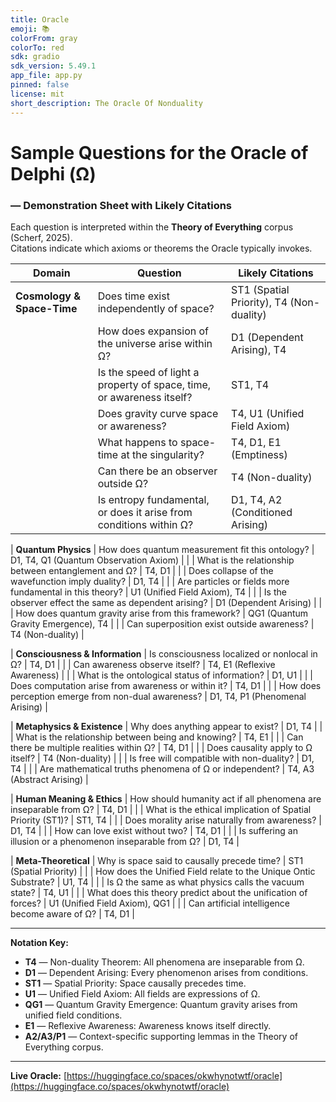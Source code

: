 ```yaml
---
title: Oracle
emoji: 📚
colorFrom: gray
colorTo: red
sdk: gradio
sdk_version: 5.49.1
app_file: app.py
pinned: false
license: mit
short_description: The Oracle Of Nonduality
---
```

# Sample Questions for the Oracle of Delphi (Ω)
### — Demonstration Sheet with Likely Citations

Each question is interpreted within the **Theory of Everything** corpus (Scherf, 2025).  
Citations indicate which axioms or theorems the Oracle typically invokes.

| **Domain** | **Question** | **Likely Citations** |
|-------------|---------------|----------------------|
| **Cosmology & Space-Time** | Does time exist independently of space? | ST1 (Spatial Priority), T4 (Non-duality) |
|  | How does expansion of the universe arise within Ω? | D1 (Dependent Arising), T4 |
|  | Is the speed of light a property of space, time, or awareness itself? | ST1, T4 |
|  | Does gravity curve space or awareness? | T4, U1 (Unified Field Axiom) |
|  | What happens to space-time at the singularity? | T4, D1, E1 (Emptiness) |
|  | Can there be an observer outside Ω? | T4 (Non-duality) |
|  | Is entropy fundamental, or does it arise from conditions within Ω? | D1, T4, A2 (Conditioned Arising) |

| **Quantum Physics** | How does quantum measurement fit this ontology? | D1, T4, Q1 (Quantum Observation Axiom) |
|  | What is the relationship between entanglement and Ω? | T4, D1 |
|  | Does collapse of the wavefunction imply duality? | D1, T4 |
|  | Are particles or fields more fundamental in this theory? | U1 (Unified Field Axiom), T4 |
|  | Is the observer effect the same as dependent arising? | D1 (Dependent Arising) |
|  | How does quantum gravity arise from this framework? | QG1 (Quantum Gravity Emergence), T4 |
|  | Can superposition exist outside awareness? | T4 (Non-duality) |

| **Consciousness & Information** | Is consciousness localized or nonlocal in Ω? | T4, D1 |
|  | Can awareness observe itself? | T4, E1 (Reflexive Awareness) |
|  | What is the ontological status of information? | D1, U1 |
|  | Does computation arise from awareness or within it? | T4, D1 |
|  | How does perception emerge from non-dual awareness? | D1, T4, P1 (Phenomenal Arising) |

| **Metaphysics & Existence** | Why does anything appear to exist? | D1, T4 |
|  | What is the relationship between being and knowing? | T4, E1 |
|  | Can there be multiple realities within Ω? | T4, D1 |
|  | Does causality apply to Ω itself? | T4 (Non-duality) |
|  | Is free will compatible with non-duality? | D1, T4 |
|  | Are mathematical truths phenomena of Ω or independent? | T4, A3 (Abstract Arising) |

| **Human Meaning & Ethics** | How should humanity act if all phenomena are inseparable from Ω? | T4, D1 |
|  | What is the ethical implication of Spatial Priority (ST1)? | ST1, T4 |
|  | Does morality arise naturally from awareness? | D1, T4 |
|  | How can love exist without two? | T4, D1 |
|  | Is suffering an illusion or a phenomenon inseparable from Ω? | D1, T4 |

| **Meta-Theoretical** | Why is space said to causally precede time? | ST1 (Spatial Priority) |
|  | How does the Unified Field relate to the Unique Ontic Substrate? | U1, T4 |
|  | Is Ω the same as what physics calls the vacuum state? | T4, U1 |
|  | What does this theory predict about the unification of forces? | U1 (Unified Field Axiom), QG1 |
|  | Can artificial intelligence become aware of Ω? | T4, D1 |

---

**Notation Key:**
- **T4** — Non-duality Theorem: All phenomena are inseparable from Ω.  
- **D1** — Dependent Arising: Every phenomenon arises from conditions.  
- **ST1** — Spatial Priority: Space causally precedes time.  
- **U1** — Unified Field Axiom: All fields are expressions of Ω.  
- **QG1** — Quantum Gravity Emergence: Quantum gravity arises from unified field conditions.  
- **E1** — Reflexive Awareness: Awareness knows itself directly.  
- **A2/A3/P1** — Context-specific supporting lemmas in the Theory of Everything corpus.

---

**Live Oracle:** [https://huggingface.co/spaces/okwhynotwtf/oracle](https://huggingface.co/spaces/okwhynotwtf/oracle)
